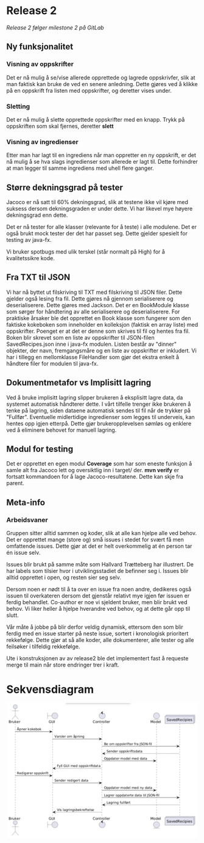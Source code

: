 # Release 2

*Release 2 følger milestone 2 på GitLab*

## Ny funksjonalitet

### Visning av oppskrifter
Det er nå mulig å se/vise allerede opprettede og lagrede oppskrivfer, slik at man faktisk kan bruke de ved en senere anledning. Dette gjøres ved å klikke på en oppskrift fra listen med oppskrifter, og deretter vises under.

### Sletting
Det er nå mulig å slette opprettede oppskrifter med en knapp. Trykk på oppskriften som skal fjernes, deretter **slett**

### Visning av ingredienser
Etter man har lagt til en ingrediens når man oppretter en ny oppskrift, er det nå mulig å se hva slags ingredienser som allerede er lagt til. Dette forhindrer at man legger til samme ingrediens med uhell flere ganger.

### 

## Større dekningsgrad på tester

Jacoco er nå satt til 60% dekningsgrad, slik at testene ikke vil kjøre med suksess dersom dekningsgraden er under dette. Vi har likevel mye høyere dekningsgrad enn dette.

Det er nå tester for alle klasser (relevante for å teste) i alle modulene. Det er også brukt mock tester der det har passet seg. Dette gjelder spesielt for testing av java-fx.

Vi bruker spotbugs med ulik terskel (står normalt på High) for å kvalitetssikre kode.

## Fra TXT til JSON

Vi har nå byttet ut filskriving til TXT med filskriving til JSON filer. Dette gjelder også lesing fra fil. Dette gjøres nå gjennom serialiserere og deserialiserere. Dette gjøres med Jackson. Det er en BookModule klasse som sørger for håndtering av alle serialiserere og deserialiserere. For praktiske årsaker ble det opprettet en Book klasse som fungerer som den faktiske kokeboken som inneholder en kolleksjon (faktisk en array liste) med oppskrifter. Poenget er at det er denne som skrives til fil og hentes fra fil. Boken blir skrevet som en liste av oppskrifter til JSON-filen SavedRecipes.json inne i java-fx modulen. Listen består av "dinner" objekter, der navn, fremgangsmåre og en liste av oppskrifter er inkludert. Vi har i tillegg en mellomklasse FileHandler som gjør det ekstra enkelt å håndtere filer for modulen til java-fx.

## Dokumentmetafor vs Implisitt lagring 

Ved å bruke implisitt lagring slipper brukeren å eksplisitt lagre data, da systemet automatisk håndterer dette. I vårt tilfelle trenger ikke brukeren å tenke på lagring, siden dataene automatisk sendes til fil når de trykker på "Fullfør". Eventuelle midlertidige ingredienser som legges til underveis, kan hentes opp igjen etterpå. Dette gjør brukeropplevelsen sømløs og enklere ved å eliminere behovet for manuell lagring.

## Modul for testing

Det er opprettet en egen modul **Coverage** som har som eneste funksjon å samle alt fra Jacoco lett og oversiktlig inn i target/ der. **mvn verify** er fortsatt kommandoen for å lage Jacoco-resultatene. Dette kan skje fra parent.

## Meta-info

### Arbeidsvaner

Gruppen sitter alltid sammen og koder, slik at alle kan hjelpe alle ved behov. Det er opprettet mange (store og) små issues i stedet for svært få men omfattende issues. Dette gjør at det er helt overkommelig at én person tar én issue selv.

Issues blir brukt på samme måte som Hallvard Trætteberg har illustrert. De har labels som tilsier hvor i utviklingsstadiet de befinner seg i. Issues blir alltid opprettet i open, og resten sier seg selv.

Dersom noen er nødt til å ta over en issue fra noen andre, dedikeres også issuen til overkateren dersom det gjenstår relativt mye igjen før issuen er ferdig behandlet. Co-author er noe vi sjeldent bruker, men blir brukt ved behov. Vi liker heller å hjelpe hverandre ved behov, og at dette går opp til slutt.

Vår måte å jobbe på blir derfor veldig dynamisk, ettersom den som blir ferdig med en issue starter på neste issue, sortert i kronologisk prioritert rekkefølge. Dette gjør at så alle koder, alle dokumenterer, alle tester og alle feilsøker i tilfeldig rekkefølge.

Ute i konstruksjonen av av release2 ble det implementert fast å requeste merge til main når store endringer trer i kraft.

# Sekvensdiagram

![](/pictures/Sekvensdiagram_Release2.png)